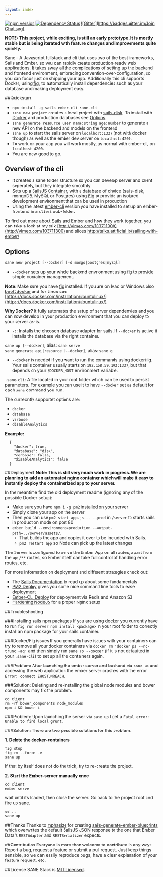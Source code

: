 ```yaml
---
layout: index
---
```


[![npm version](http://img.shields.io/npm/v/sane-cli.svg?style=flat)](https://npmjs.org/package/sane-cli) [![Dependency Status](https://img.shields.io/david/artificialio/sane.svg?style=flat)](https://david-dm.org/artificialio/sane) [![Gitter](https://badges.gitter.im/Join Chat.svg)](https://gitter.im/artificialio/sane?utm_source=badge&utm_medium=badge&utm_campaign=pr-badge&utm_content=badge) 

**NOTE: This project, while exciting, is still an early prototype. It is mostly stable but is being iterated with feature changes and improvements quite quickly.**

Sane - A Javascript fullstack and cli that uses two of the best frameworks, [Sails](http://sailsjs.org/) and [Ember](http://emberjs.com/), so you can rapidly create production-ready web applications. It takes away all the complications of setting up the backend and frontend environment, embracing convention-over-configuration, so you can focus just on shipping your app. Additionally this cli supports Docker, using [fig](http://www.fig.sh/), to automatically install dependencies such as your database and making deployment easy.

##Quickstart
* `npm install -g sails ember-cli sane-cli`
* `sane new project` creates a local project with [sails-disk](https://github.com/balderdashy/sails-disk). To install with [Docker](https://www.docker.com/) and production databases see [Options](#options).
* `sane generate resource user name:string age:number` to generate a new API on the backend and models on the frontend
* `sane up` to start the sails server on `localhost:1337` (not with docker though) as well as the ember dev server on `localhost:4200`.
* To work on your app you will work mostly, as normal with ember-cli, on `localhost:4200`.
* You are now good to go.


## Overview of the cli

* It creates a sane folder structure so you can develop server and client seperately, but they integrate smoothly
* Sets up a [SailsJS Container](https://github.com/artificialio/docker-sails), with a database of choice (sails-disk, mongoDB, MySQL or Postgres) using [Fig](https://github.com/artificialio/docker-sails) to provide an isolated development environment that can be used in production
* Using the latest [ember-cli](https://github.com/stefanpenner/ember-cli) version you have installed to set up an ember-frontend in a `client` sub-folder.

To find out more about Sails and Ember and how they work together, you can take a look at my talk
[http://vimeo.com/103711300](http://vimeo.com/103711300) and slides [http://talks.artificial.io/sailing-with-ember/
](http://talks.artificial.io/sailing-with-ember/)

## Options

`sane new project [--docker] [-d mongo|postgres|mysql]`

* `--docker` sets up your whole backend envrionment using [fig](http://www.fig.sh/) to provide simple container management.

**Note:** Make sure you have [fig](http://www.fig.sh/install.html) installed. If you are on Mac or Windows also [boot2docker](http://boot2docker.io/) and for Linux see: [https://docs.docker.com/installation/ubuntulinux/](https://docs.docker.com/installation/ubuntulinux/)

**Why Docker?** It fully automates the setup of server dependenvies and you can now develop in your production environment that you can deploy to your server as-is.

* `-d`: Installs the choosen database adapter for sails. If `--docker` is active it installs the database via the right container.

`sane up [--docker]`, alias: `sane serve`  
`sane generate api|resource [--docker]`, alias: `sane g`

* `--docker` is needed if you want to run the commands using docker/fig. Your sails container usually starts on `192.168.59.103:1337`, but that depends on your `$DOCKER_HOST` environment variable.

`.sane-cli`: A file located in your root folder which can be used to persist parameters. For example you can use it to have `--docker` set as default for each `sane` command you run.

The currecntly supportet options are:

* `docker`
* `database`
* `verbose`
* `disableAnalytics`

**Example:**
```
  {
    "docker": true,
    "database": "disk",
    "verbose": false,
    "disableAnalytics": false
  }
```

##Deployment
**Note: This is still very much work in progress. We are planning to add an automated nginx container which will make it easy to instantly deploy the containerized app to your server.**

In the meantime find the old deployment readme (ignoring any of the possible Docker setup):

* Make sure you have `npm i -g pm2` installed on your server
* Simply clone your app on the server
* Then you can use `pm2 start app.js -- --prod` in `/server` to starts sails in production mode on port 80
* `ember build --environment=production --output-path=../server/assets/`.
   * That builds the app and copies it over to be included with Sails.
   * `pm2 restart app` so Node can pick up the latest changes

The Server is configured to serve the Ember App on all routes, apart from the `api/**` routes, so Ember itself can take full control of handling error routes, etc.

For more information on deployment and different strategies check out:

* The [Sails Documentation](http://sailsjs.org/#/documentation/concepts/Deployment) to read up about some fundamentals
* [PM2 Deploy](https://github.com/Unitech/pm2#deployment) gives you some nice command line tools to ease deployment
* [Ember-CLI Deploy](https://github.com/achambers/ember-cli-deploy) for deployment via Redis and Amazon S3
* [Hardening NodeJS](http://blog.argteam.com/coding/hardening-node-js-for-production-part-2-using-nginx-to-avoid-node-js-load/) for a proper Nginx setup

##Troubleshooting

###Installing sails npm packages
If you are using docker you currently have to run `fig run server npm install <package>` in your root folder to correctly install an npm package for your sails container.

###Docker/Fig issues
If you generally have issues with your containers can try to remove all your docker containers via `docker rm 'docker ps --no-trunc -aq'` and then simply run `sane up --docker` (if it is not defaulted in your `.sane-cli`) to set up all the containers again.

###Problem:
After launching the ember server and backend via `sane up` and accessing the web application the ember server crashes with the error `Error: connect EHOSTUNREACH`.

###Solution:
Deleting and re-installing the global node modules and bower components may fix the problem.
```
cd client
rm -rf bower_components node_modules
npm i && bower i
```


###Problem:
Upon launching the server via `sane up` I get a `Fatal error: Unable to find local grunt.`

###Solution:
There are two possible solutions for this problem.

**1. Delete the docker-containers**

```
fig stop
fig rm --force -v
sane up
```

If that by itself does not do the trick, try to re-create the project.

**2. Start the Ember-server manually once**

```
cd client
ember serve
```

wait until its loaded, then close the server.
Go back to the project root and fire up sane.

```
cd ..
sane up
```


##Thanks
Thanks to [mphasize](https://github.com/mphasize) for creating [sails-generate-ember-blueprints](https://github.com/mphasize/sails-generate-ember-blueprints) which overwrites the default SailsJS JSON response to the one that Ember Data's `RESTAdapter` and `RESTSerializer` expects.

##Contribution
Everyone is more than welcome to contribute in any way: Report a bug, request a feature or submit a pull request. Just keep things sensible, so we can easily reproduce bugs, have a clear explanation of your feature request, etc.

##License
SANE Stack is [MIT Licensed](https://github.com/artificialio/sails-ember-starter-kit/blob/master/LICENSE.md).
